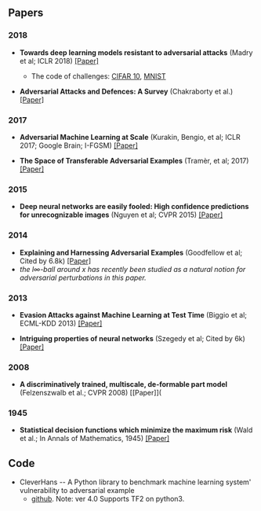 

## Papers

### 2018

* **Towards deep learning models resistant to adversarial attacks** (Madry et al; ICLR 2018) [[Paper]](https://arxiv.org/pdf/1706.06083.pdf)
  * The code of challenges: [CIFAR 10](https://github.com/MadryLab/cifar10_challenge), [MNIST](https://github.com/MadryLab/mnist_challenge)

* **Adversarial Attacks and Defences: A Survey** (Chakraborty et al.) [[Paper]](https://arxiv.org/pdf/1810.00069.pdf)

### 2017

* **Adversarial Machine Learning at Scale** (Kurakin, Bengio, et al; ICLR 2017; Google Brain; I-FGSM) [[Paper]](https://arxiv.org/pdf/1611.01236.pdf)

* **The Space of Transferable Adversarial Examples** (Tramèr, et al; 2017) [[Paper]](https://arxiv.org/pdf/1704.03453.pdf)

### 2015

* **Deep neural networks are easily fooled: High confidence predictions for unrecognizable images** (Nguyen et al; CVPR 2015) [[Paper]](https://arxiv.org/pdf/1412.1897.pdf)

### 2014

* **Explaining and Harnessing Adversarial Examples** (Goodfellow et al; Cited by 6.8k) [[Paper]](https://arxiv.org/pdf/1412.6572.pdf)
 * *the l∞-ball around x has recently been studied as a natural notion for adversarial perturbations in this paper.*

### 2013

* **Evasion Attacks against Machine Learning at Test Time** (Biggio et al; ECML-KDD 2013) [[Paper]](https://arxiv.org/pdf/1708.06131)

* **Intriguing properties of neural networks** (Szegedy et al; Cited by 6k) [[Paper]](https://arxiv.org/pdf/1312.6199.pdf)

### 2008

* **A discriminatively trained, multiscale, de-formable part model** (Felzenszwalb et al.; CVPR 2008) [[Paper]](

### 1945

* **Statistical decision functions which minimize the maximum risk** (Wald et al.; In Annals of Mathematics, 1945) [[Paper]](https://booksc.xyz/book/32516015/33b0de)

## Code

* CleverHans -- A Python library to benchmark machine learning system' vulnerability to adversarial example
  * [github](https://github.com/cleverhans-lab/cleverhans). Note: ver 4.0 Supports TF2 on python3.
